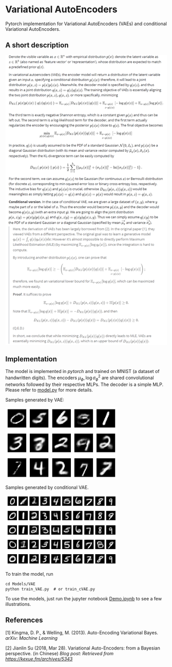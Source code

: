 # Variational AutoEncoders

Pytorch implementation for Variational AutoEncoders (VAEs) and conditional Variational AutoEncoders. 



## A short description

![A short description](vae_description.png)

## Implementation

The model is implemented in *pytorch* and trained on MNIST (a dataset of handwritten digits). The encoders $\mu_\phi, \log \sigma^2_\phi$ are shared convolutional networks followed by their respective MLPs. The decoder is a simple MLP. Please refer to [model.py](Models/VAE/model.py) for more details. 

Samples generated by VAE:

![vae_samples](vae_sample.png)

Samples generated by conditional VAE.

![cvae_sample](cvae_sample.png)

To train the model, run

```shell
cd Models/VAE
python train_VAE.py  # or train_cVAE.py
```

To use the models, just run the jupyter notebook [Demo.ipynb](Models/VAE/Demo.ipynb) to see a few illustrations.

## References

[1] Kingma, D. P., & Welling, M. (2013). Auto-Encoding Variational Bayes. *arXiv: Machine Learning*

[2] Jianlin Su (2018, Mar 28). Variational Auto-Encoders: from a Bayesian perspective. (in Chinese) *Blog post: Retrieved from https://kexue.fm/archives/5343*
